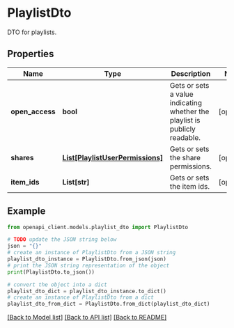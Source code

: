 # PlaylistDto

DTO for playlists.

## Properties

Name | Type | Description | Notes
------------ | ------------- | ------------- | -------------
**open_access** | **bool** | Gets or sets a value indicating whether the playlist is publicly readable. | [optional] 
**shares** | [**List[PlaylistUserPermissions]**](PlaylistUserPermissions.md) | Gets or sets the share permissions. | [optional] 
**item_ids** | **List[str]** | Gets or sets the item ids. | [optional] 

## Example

```python
from openapi_client.models.playlist_dto import PlaylistDto

# TODO update the JSON string below
json = "{}"
# create an instance of PlaylistDto from a JSON string
playlist_dto_instance = PlaylistDto.from_json(json)
# print the JSON string representation of the object
print(PlaylistDto.to_json())

# convert the object into a dict
playlist_dto_dict = playlist_dto_instance.to_dict()
# create an instance of PlaylistDto from a dict
playlist_dto_from_dict = PlaylistDto.from_dict(playlist_dto_dict)
```
[[Back to Model list]](../README.md#documentation-for-models) [[Back to API list]](../README.md#documentation-for-api-endpoints) [[Back to README]](../README.md)


